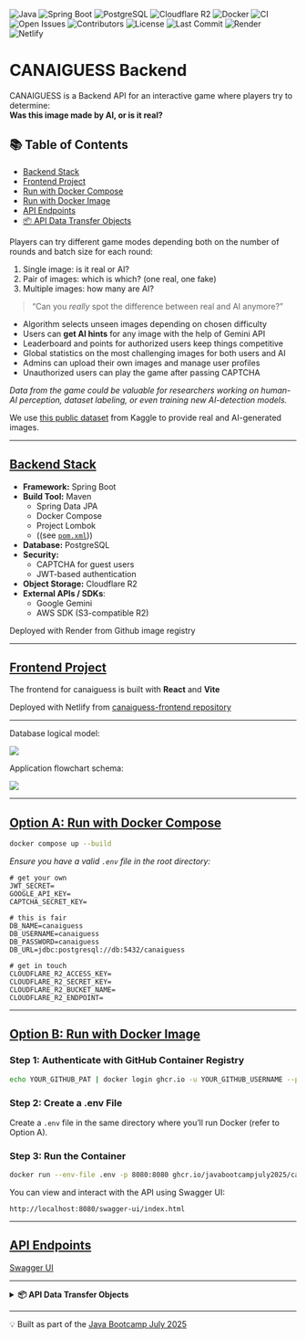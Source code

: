 ![Java](https://img.shields.io/badge/Java-21-blue)
![Spring Boot](https://img.shields.io/badge/Spring--Boot-3.2-green)
![PostgreSQL](https://img.shields.io/badge/Database-PostgreSQL-blue)
![Cloudflare R2](https://img.shields.io/badge/Object%20Storage-R2-orange)
![Docker](https://img.shields.io/badge/Docker-ready-blue)
![CI](https://img.shields.io/github/actions/workflow/status/JavaBootcampJuly2025/canaiguess-backend/maven.yml?label=build)
![Open Issues](https://img.shields.io/github/issues/JavaBootcampJuly2025/canaiguess-backend)
![Contributors](https://img.shields.io/github/contributors/JavaBootcampJuly2025/canaiguess-backend)
![License](https://img.shields.io/badge/License-MIT-lightgrey)
![Last Commit](https://img.shields.io/github/last-commit/JavaBootcampJuly2025/canaiguess-backend)
![Render](https://img.shields.io/badge/Render-Live-blueviolet)
![Netlify](https://img.shields.io/badge/Deployed%20on-Netlify-success)

# CANAIGUESS Backend

CANAIGUESS is a Backend API for an interactive game where players try to determine:  
**Was this image made by AI, or is it real?**

## 📚 Table of Contents
- [Backend Stack](#backend-stack)
- [Frontend Project](#frontend-project)
- [Run with Docker Compose](#option-a-run-with-docker-compose)
- [Run with Docker Image](#option-b-run-with-docker-image)
- [API Endpoints](#api-endpoints)
- [📦 API Data Transfer Objects](#📦-api-data-transfer-objects)

Players can try different game modes depending both on the number of rounds and batch size for each round:
1. Single image: is it real or AI?
2. Pair of images: which is which? (one real, one fake)
3. Multiple images: how many are AI?

> “Can you _really_ spot the difference between real and AI anymore?”

- Algorithm selects unseen images depending on chosen difficulty
- Users can **get AI hints** for any image with the help of Gemini API
- Leaderboard and points for authorized users keep things competitive
- Global statistics on the most challenging images for both users and AI
- Admins can upload their own images and manage user profiles
- Unauthorized users can play the game after passing CAPTCHA

*Data from the game could be valuable for researchers working on human-AI perception, dataset labeling, or even training new AI-detection models.*

We use [this public dataset](https://www.kaggle.com/datasets/tristanzhang32/ai-generated-images-vs-real-images?select=test) from Kaggle to provide real and AI-generated images. 

---

## [**Backend Stack**](#backend-stack)

- **Framework:** Spring Boot
- **Build Tool:** Maven
  - Spring Data JPA
  - Docker Compose
  - Project Lombok
  - ((see [`pom.xml`](./pom.xml)))
- **Database:** PostgreSQL
- **Security:**
  - CAPTCHA for guest users
  - JWT-based authentication
- **Object Storage:** Cloudflare R2
- **External APIs / SDKs**:
  - Google Gemini 
  - AWS SDK (S3-compatible R2)

Deployed with Render from Github image registry

---

## [**Frontend Project**](#frontend-project)

The frontend for canaiguess is built with **React** and **Vite**

Deployed with Netlify from [canaiguess-frontend repository](https://github.com/JavaBootcampJuly2025/canaiguess-frontend)  

---

Database logical model:

<img src="https://github.com/user-attachments/assets/87d49fab-e36c-45d3-8c1e-09dc41faf086" />

Application flowchart schema:

<img src="https://github.com/user-attachments/assets/211fff08-5cf4-4fb0-9a70-552ebc0ca02b" />

---

## [Option A: Run with Docker Compose](#option-a-run-with-docker-compose)

```bash
docker compose up --build
```

*Ensure you have a valid `.env` file in the root directory:*

```env
# get your own
JWT_SECRET=
GOOGLE_API_KEY=
CAPTCHA_SECRET_KEY=

# this is fair
DB_NAME=canaiguess
DB_USERNAME=canaiguess
DB_PASSWORD=canaiguess
DB_URL=jdbc:postgresql://db:5432/canaiguess

# get in touch
CLOUDFLARE_R2_ACCESS_KEY=
CLOUDFLARE_R2_SECRET_KEY=
CLOUDFLARE_R2_BUCKET_NAME=
CLOUDFLARE_R2_ENDPOINT=
```

---

## [Option B: Run with Docker Image](#option-b-run-with-docker-image)

### Step 1: Authenticate with GitHub Container Registry
```bash
echo YOUR_GITHUB_PAT | docker login ghcr.io -u YOUR_GITHUB_USERNAME --password-stdin
```

### Step 2: Create a .env File

Create a `.env` file in the same directory where you’ll run Docker (refer to Option A).

### Step 3: Run the Container
```bash
docker run --env-file .env -p 8080:8080 ghcr.io/javabootcampjuly2025/canaiguess-backend/canaiguess:latest
```

You can view and interact with the API using Swagger UI:
```
http://localhost:8080/swagger-ui/index.html
```

---

## [API Endpoints](#api-endpoints)

[Swagger UI](https://canaiguess.onrender.com/swagger-ui/index.html)

---

<details>
<summary><strong>📦 API Data Transfer Objects</strong></summary>

<br/>

### 🧾 Authentication

#### `RegisterRequest`
- `username` — `string`
- `email` — `string`
- `password` — `string`

#### `AuthenticationRequest`
- `username` — `string` 
- `password` — `string` 

#### `AuthenticationResponse`
- `token` — `string`
- `username` — `string`
- `role` — `string` 

---

### 🎮 Game

#### `NewGameRequestDTO`
- `batchCount` — `integer`
- `batchSize` — `integer`
- `difficulty` — `integer`

#### `NewGameResponseDTO`
- `gameId` — `string`

#### `GuessRequestDTO`
- `guesses` — `boolean[]`

#### `GuessResultDTO`
- `correct` — `boolean[]`

#### `ImageBatchResponseDTO`
- `images` — `ImageDTO[]`

#### `ImageDTO`
- `id` — `string`
- `url` — `string`

#### `GameDTO`
- `id` — `string`
- `correct` — `integer`
- `total` — `integer`
- `accuracy` — `double`
- `score` — `integer`
- `createdAt` — `string`
- `finished` — `boolean`
- `currentBatch` — `integer`
- `batchCount` — `integer`
- `batchSize` — `integer`
- `difficulty` — `integer`

---

### 👤 User

#### `UserDTO`
- `username` — `string`
- `score` — `integer`
- `accuracy` — `number (double)`
- `totalGuesses` — `integer`
- `correctGuesses` — `integer`
- `totalGames` — `integer`

#### `UpdateUserRequestDTO`
- `currentPassword` — `string`
- `newPassword` — `string` 
- `email` — `string` 

---

### 🖼️ Image

#### `UploadImageRequestDTO`
- `file` — `binary` 
- `fake` — `boolean` 

#### `HintResponseDTO`
- `fake` — `boolean`
- `signs` — `string[]`
---

### 🚨 Reporting

#### `SubmitReportRequestDTO`
- `description` — `string`

#### `ImageReportResponseDTO`
- `reportId` — `integer`
- `imageId` — `string`
- `imageUrl` — `string`
- `username` — `string`
- `description` — `string`
- `timestamp` — `string` 
- `resolved` — `boolean`

---

### 📊 Leaderboard

#### maps to `UserDTO`

</details>

---
💡 Built as part of the [Java Bootcamp July 2025](https://github.com/JavaBootcampJuly2025)
